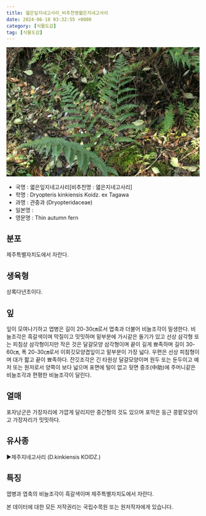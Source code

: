 ```yaml
---
title: 엷은잎지네고사리_비추천명엷은지네고사리
date: 2024-06-18 03:32:55 +0800
category: [식물도감]
tag: [식물도감]
---
```




![엷은잎지네고사리[비추천명 : 엷은지네고사리]](/assets/img/fileUpload/plants/basic/Dryopteridaceae/Dryopteris/3688/3688_1_th2.JPG)
- 국명 : 엷은잎지네고사리[비추천명 : 엷은지네고사리]
- 학명 : Dryopteris kinkiensis Koidz. ex Tagawa
- 과명 : 관중과 (Dryopteridaceae)
- 일본명 : 
- 영문명 : Thin autumn fern


## 분포
제주특별자치도에서 자란다.
## 생육형
상록다년초이다.
## 잎
잎이 모여나기하고 엽병은 길이 20-30㎝로서 엽축과 더불어 비늘조각이 밀생한다. 비늘조각은 흑갈색이며 막질이고 밋밋하며 밑부분에 가시같은 돌기가 있고 선상 삼각형 또는 피침상 삼각형이지만 작은 것은 달걀모양 삼각형이며 끝이 길게 뾰족하며 길이 30-60㎝, 폭 20-30㎝로서 이회깃모양겹잎이고 밑부분이 가장 넓다. 우편은 선상 피침형이며 대가 짧고 끝이 뾰족하다. 잔깃조각은 긴 타원상 달걀모양이며 원두 또는 둔두이고 예저 또는 원저로서 양쪽이 보다 넓으며 표면에 털이 없고 뒷면 중조(中助)에 주머니같은 비늘조각과 편평한 비늘조각이 달린다.
## 열매
포자낭군은 가장자리에 가깝게 달리지만 중간형의 것도 있으며 포막은 둥근 콩팥모양이고 가장자리가 밋밋하다.
## 유사종
▶제주지네고사리 (D.kinkiensis KOIDZ.)
## 특징
엽병과 엽축의 비늘조각이 흑갈색이며 제주특별자치도에서 자란다.






본 데이터에 대한 모든 저작권리는 국립수목원 또는 원저작자에게 있습니다.

